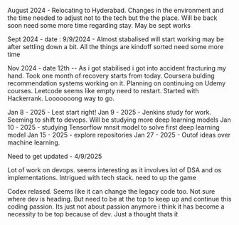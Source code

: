 August 2024 - Relocating to Hyderabad. Changes in the environment and the time needed to adjust not to the tech but the the place. Will be back soon need some more time regarding stay. May be sept works

Sept 2024 -
date : 9/9/2024 -  Almost stabalised will start working may be after settling down a bit. All the things are kindoff sorted need some more time

Nov 2024 - 
date 12th -- As i got stabilised i got into accident fracturing my hand. Took one month of recovery starts from today. Coursera bulding recommendation systems working on it. Planning on continuing on Udemy courses. Leetcode seems like empty need to restart. Started with Hackerrank. Looooooong way to go.


Jan 8 - 2025 - Lest start right!
Jan 9 - 2025 - Jenkins study for work. Seeming to shift to devops. Will be studying more deep learning models
Jan 10 - 2025 - studying Tensorflow mnsit model to solve first deep learning model
Jan 15 - 2025 -  explore repositories
Jan 27 - 2025 -  Outof ideas over machine learning. 


Need to get updated - 4/9/2025

Lot of work on devops. seems interesting as it involves lot of DSA and os implementations. Intrigued with tech stack. need to up the game


Codex relased. Seems like it can change the legacy code too. Not sure where dev is heading. But need to be at the top to keep up and continue this coding passion. Its just not about passion anymore i think it has become a necessity to be top because of dev. Just a thought thats it
